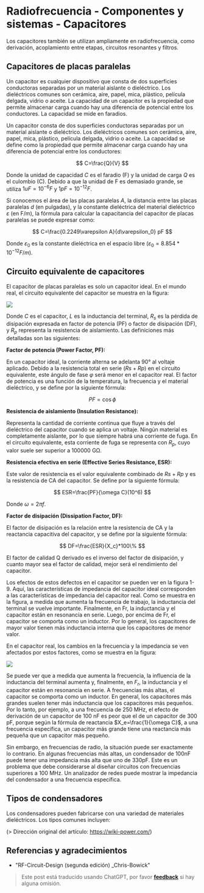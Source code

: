 # Radiofrecuencia - Componentes y sistemas - Capacitores

Los capacitores también se utilizan ampliamente en radiofrecuencia, como derivación, acoplamiento entre etapas, circuitos resonantes y filtros.

## Capacitores de placas paralelas

Un capacitor es cualquier dispositivo que consta de dos superficies conductoras separadas por un material aislante o dieléctrico. Los dieléctricos comunes son cerámica, aire, papel, mica, plástico, película delgada, vidrio o aceite. La capacidad de un capacitor es la propiedad que permite almacenar carga cuando hay una diferencia de potencial entre los conductores. La capacidad se mide en faradios.

Un capacitor consta de dos superficies conductoras separadas por un material aislante o dieléctrico. Los dieléctricos comunes son cerámica, aire, papel, mica, plástico, película delgada, vidrio o aceite. La capacidad se define como la propiedad que permite almacenar carga cuando hay una diferencia de potencial entre los conductores:

$$
C=\frac{Q}{V}
$$

Donde la unidad de capacidad $C$ es el faradio (F) y la unidad de carga $Q$ es el culombio (C). Debido a que la unidad de F es demasiado grande, se utiliza $1uF=10^{-6}F$ y $1pF=10^{-12}F$.

Si conocemos el área de las placas paralelas $A$, la distancia entre las placas paralelas $d$ (en pulgadas), y la constante dieléctrica del material dieléctrico $\varepsilon$ (en F/m), la fórmula para calcular la capacitancia del capacitor de placas paralelas se puede expresar como:

$$
C=\frac{0.2249\varepsilon A}{d\varepsilon_0} pF
$$

Donde $\varepsilon_0$ es la constante dieléctrica en el espacio libre ($\varepsilon_0=8.854*10^{-12}F/m$).

## Circuito equivalente de capacitores

El capacitor de placas paralelas es solo un capacitor ideal. En el mundo real, el circuito equivalente del capacitor se muestra en la figura:

![](https://img.wiki-power.com/d/wiki-media/img/20220411143753.png)

Donde $C$ es el capacitor, $L$ es la inductancia del terminal, $R_s$ es la pérdida de disipación expresada en factor de potencia (PF) o factor de disipación (DF), y $R_p$ representa la resistencia de aislamiento. Las definiciones más detalladas son las siguientes:

**Factor de potencia (Power Factor, PF):**

En un capacitor ideal, la corriente alterna se adelanta 90° al voltaje aplicado. Debido a la resistencia total en serie ($Rs + Rp$) en el circuito equivalente, este ángulo de fase $φ$ será menor en el capacitor real. El factor de potencia es una función de la temperatura, la frecuencia y el material dieléctrico, y se define por la siguiente fórmula:

$$
PF=\cos \phi
$$

**Resistencia de aislamiento (Insulation Resistance):**

Representa la cantidad de corriente continua que fluye a través del dieléctrico del capacitor cuando se aplica un voltaje. Ningún material es completamente aislante, por lo que siempre habrá una corriente de fuga. En el circuito equivalente, esta corriente de fuga se representa con $R_p$, cuyo valor suele ser superior a 100000 GΩ.

**Resistencia efectiva en serie (Effective Series Resistance, ESR):**

Este valor de resistencia es el valor equivalente combinado de $Rs + Rp$ y es la resistencia de CA del capacitor. Se define por la siguiente fórmula:

$$
ESR=\frac{PF}{\omega C}(10^6)
$$

Donde $\omega=2 \pi f$.

**Factor de disipación (Dissipation Factor, DF):**

El factor de disipación es la relación entre la resistencia de CA y la reactancia capacitiva del capacitor, y se define por la siguiente fórmula:

$$
DF=\frac{ESR}{X_c}*100\%
$$

El factor de calidad Q derivado es el inverso del factor de disipación, y cuanto mayor sea el factor de calidad, mejor será el rendimiento del capacitor.

Los efectos de estos defectos en el capacitor se pueden ver en la figura 1-9. Aquí, las características de impedancia del capacitor ideal corresponden a las características de impedancia del capacitor real. Como se muestra en la figura, a medida que aumenta la frecuencia de trabajo, la inductancia del terminal se vuelve importante. Finalmente, en Fr, la inductancia y el capacitor están en resonancia en serie. Luego, por encima de Fr, el capacitor se comporta como un inductor. Por lo general, los capacitores de mayor valor tienen más inductancia interna que los capacitores de menor valor.

En el capacitor real, los cambios en la frecuencia y la impedancia se ven afectados por estos factores, como se muestra en la figura:

![](https://img.wiki-power.com/d/wiki-media/img/20220411152818.png)

Se puede ver que a medida que aumenta la frecuencia, la influencia de la inductancia del terminal aumenta y, finalmente, en $F_r$, la inductancia y el capacitor están en resonancia en serie. A frecuencias más altas, el capacitor se comporta como un inductor. En general, los capacitores más grandes suelen tener más inductancia que los capacitores más pequeños. Por lo tanto, por ejemplo, a una frecuencia de 250 MHz, el efecto de derivación de un capacitor de 100 nF es peor que el de un capacitor de 300 pF, porque según la fórmula de reactancia $X_e=\frac{1}{\omega C}$, a una frecuencia específica, un capacitor más grande tiene una reactancia más pequeña que un capacitor más pequeño.

Sin embargo, en frecuencias de radio, la situación puede ser exactamente lo contrario. En algunas frecuencias más altas, un condensador de 100nF puede tener una impedancia más alta que uno de 330pF. Este es un problema que debe considerarse al diseñar circuitos con frecuencias superiores a 100 MHz. Un analizador de redes puede mostrar la impedancia del condensador a una frecuencia específica.

## Tipos de condensadores

Los condensadores pueden fabricarse con una variedad de materiales dieléctricos. Los tipos comunes incluyen:

(> Dirección original del artículo: <https://wiki-power.com/>)

## Referencias y agradecimientos

- "RF-Circuit-Design (segunda edición) \_Chris-Bowick"

> Este post está traducido usando ChatGPT, por favor [**feedback**](https://github.com/linyuxuanlin/Wiki_MkDocs/issues/new) si hay alguna omisión.
